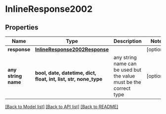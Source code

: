 # InlineResponse2002


## Properties
Name | Type | Description | Notes
------------ | ------------- | ------------- | -------------
**response** | [**InlineResponse2002Response**](InlineResponse2002Response.md) |  | [optional] 
**any string name** | **bool, date, datetime, dict, float, int, list, str, none_type** | any string name can be used but the value must be the correct type | [optional]

[[Back to Model list]](../README.md#documentation-for-models) [[Back to API list]](../README.md#documentation-for-api-endpoints) [[Back to README]](../README.md)



